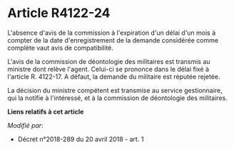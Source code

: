# Article R4122-24

L'absence d'avis de la commission à l'expiration d'un délai d'un mois à compter de la date d'enregistrement de la demande
considérée comme complète vaut avis de compatibilité.

L'avis de la commission de déontologie des militaires est transmis au ministre dont relève l'agent. Celui-ci se prononce dans
le délai fixé à l'article R. 4122-17. A défaut, la demande du militaire est réputée rejetée.

La décision du ministre compétent est transmise au service gestionnaire, qui la notifie à l'intéressé, et à la commission de
déontologie des militaires.

**Liens relatifs à cet article**

_Modifié par_:

  - Décret n°2018-289 du 20 avril 2018 - art. 1
